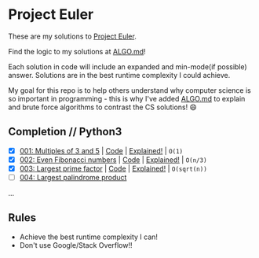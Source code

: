 # Project Euler
These are my solutions to [Project Euler](https://projecteuler.net).

Find the logic to my solutions at [ALGO.md](https://github.com/jaruserickson/project-euler-solutions/blob/master/ALGO.md)!

Each solution in code will include an expanded and min-mode(if possible) answer. Solutions are in the best runtime complexity I could achieve.

My goal for this repo is to help others understand why computer science is so important in programming - this is why I've added [ALGO.md](https://github.com/jaruserickson/project-euler-solutions/blob/master/ALGO.md) to explain and brute force algorithms to contrast the CS solutions! :smile:

## Completion // Python3
- [x] [001: Multiples of 3 and 5](https://projecteuler.net/problem=1) | [Code](https://github.com/jaruserickson/project-euler-solutions/blob/master/python/001.py) | [Explained!](https://github.com/jaruserickson/project-euler-solutions/blob/master/ALGO.md#001) | `O(1)`
- [x] [002: Even Fibonacci numbers](https://projecteuler.net/problem=2) | [Code](https://github.com/jaruserickson/project-euler-solutions/blob/master/python/002.py) | [Explained!](https://github.com/jaruserickson/project-euler-solutions/blob/master/ALGO.md#002) | `O(n/3)`
- [x] [003: Largest prime factor](https://projecteuler.net/problem=3) | [Code](https://github.com/jaruserickson/project-euler-solutions/blob/master/python/003.py) | [Explained!](https://github.com/jaruserickson/project-euler-solutions/blob/master/ALGO.md#003) | `O(sqrt(n))`
- [ ] [004: Largest palindrome product](https://projecteuler.net/problem=4)

...

## Rules
- Achieve the best runtime complexity I can!
- Don't use Google/Stack Overflow!!